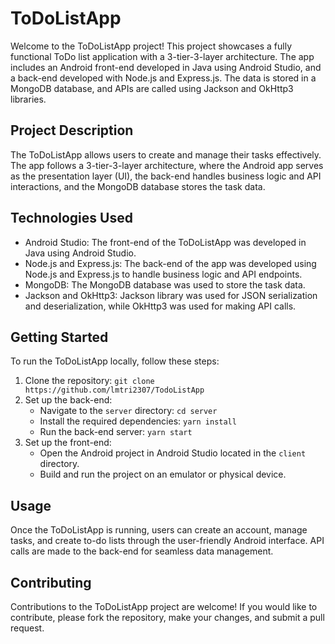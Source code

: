 # ToDoListApp

Welcome to the ToDoListApp project! This project showcases a fully functional ToDo list application with a 3-tier-3-layer architecture. The app includes an Android front-end developed in Java using Android Studio, and a back-end developed with Node.js and Express.js. The data is stored in a MongoDB database, and APIs are called using Jackson and OkHttp3 libraries.

## Project Description

The ToDoListApp allows users to create and manage their tasks effectively. The app follows a 3-tier-3-layer architecture, where the Android app serves as the presentation layer (UI), the back-end handles business logic and API interactions, and the MongoDB database stores the task data.

## Technologies Used

- Android Studio: The front-end of the ToDoListApp was developed in Java using Android Studio.
- Node.js and Express.js: The back-end of the app was developed using Node.js and Express.js to handle business logic and API endpoints.
- MongoDB: The MongoDB database was used to store the task data.
- Jackson and OkHttp3: Jackson library was used for JSON serialization and deserialization, while OkHttp3 was used for making API calls.

## Getting Started

To run the ToDoListApp locally, follow these steps:

1. Clone the repository: `git clone https://github.com/lmtri2307/TodoListApp`
2. Set up the back-end:
   - Navigate to the `server` directory: `cd server`
   - Install the required dependencies: `yarn install`
   - Run the back-end server: `yarn start`
3. Set up the front-end:
   - Open the Android project in Android Studio located in the `client` directory.
   - Build and run the project on an emulator or physical device.

## Usage

Once the ToDoListApp is running, users can create an account, manage tasks, and create to-do lists through the user-friendly Android interface. API calls are made to the back-end for seamless data management.

## Contributing

Contributions to the ToDoListApp project are welcome! If you would like to contribute, please fork the repository, make your changes, and submit a pull request.
